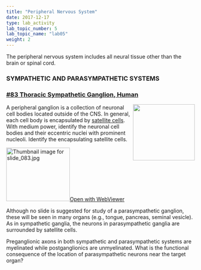 ```yaml
---
title: "Peripheral Nervous System"
date: 2017-12-17
type: lab_activity
lab_topic_number: 5
lab_topic_name: "lab05"
weight: 2
---
```

<div class="entrybody">
						<p>The peripheral nervous system includes all neural tissue other than the brain or spinal cord.</p>

<h3><span class="caps">SYMPATHETIC AND PARASYMPATHETIC SYSTEMS</span></h3>

<h3><u>#83 Thoracic Sympathetic Ganglion, Human</u></h3>

<p><img src="/assets/images/83%20thoracic%20sympathetic%20ganglion.jpg" style="width:165px; height:150px; float:right;">A peripheral ganglion is a collection of neuronal cell bodies located outside of the <span class="caps">CNS. </span> In general, each cell body is encapsulated by <u>satellite cells</u>.  With medium power, identify the neuronal cell bodies and their eccentric nuclei with prominent nucleoli. Identify the encapsulating satellite cells.</p>

<div class="thumbnail"> <a href="http://virtualslides.cumc.columbia.edu/83.svs/view.apml?" target="_blank"><img alt="Thumbnail image for slide_083.jpg" src="/assets/images/slide_083-thumb-170x143-1593.jpg" width="170" height="143" class="mt-image-left"></a><a href="http://virtualslides.cumc.columbia.edu/83.svs/view.apml?" target="_blank">Open with WebViewer</a></div>

<p>Although no slide is suggested for study of a parasympathetic ganglion, these will be seen in many organs (e.g., tongue, pancreas, seminal vesicle).  As in sympathetic ganglia, the neurons in parasympathetic ganglia are surrounded by satellite cells.   </p>

<p>Preganglionic axons in both sympathetic and parasympathetic systems are myelinated while postganglionics are unmyelinated.  What is the functional consequence of the location of parasympathetic  neurons near the target organ? </p>
						
						
</div>
